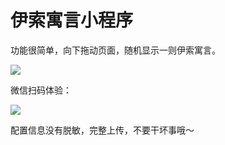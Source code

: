 # 伊索寓言小程序

功能很简单，向下拖动页面，随机显示一则伊索寓言。

![](https://github.com/plough/yisuo/blob/master/images/yisuo.jpg?raw=true)


微信扫码体验：

![](https://github.com/plough/yisuo/blob/master/images/qrcode.png?raw=true)



配置信息没有脱敏，完整上传，不要干坏事哦～
